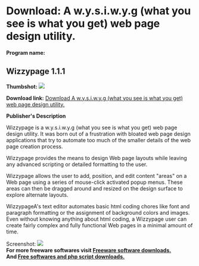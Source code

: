 # Download: A w.y.s.i.w.y.g (what you see is what you get) web page design utility.

**Program name:**

## Wizzypage 1.1.1

  
**Thumbshot:** ![](http://www.freewarefiles.com/screenshot/wizzypage_md.gif)   
  
**Download link:** [Download A w.y.s.i.w.y.g (what you see is what you get) web page design utility.](http://freesoftwares.boysofts.com/Wizzypage_program_24629.html)  
  


**Publisher's Description**  
  


Wizzypage is a w.y.s.i.w.y.g (what you see is what you get) web page design utility. It was born out of a frustration with bloated web page design applications that try to automate too much of the smaller details of the web page creation process. 

Wizzypage provides the means to design Web page layouts while leaving any advanced scripting or detailed formatting to the user. 

Wizzypage allows the user to add, position, and edit content "areas" on a Web page using a series of mouse-click activated popup menus. These areas can then be dragged around and resized on the design surface to explore alternate layouts. 

WizzypageA's text editor automates basic html coding chores like font and paragraph formatting or the assignment of background colors and images. Even without knowing anything about html coding, a Wizzypage user can create fairly complex and fully functional Web pages in a minimal amount of time. 

  
  
Screenshot: ![](http://www.freewarefiles.com/screenshot/wizzypage.gif)   
**For more freeware softwares visit [Freeware software downloads.](http://freesoftwares.boysofts.com/)**   
**And [Free softwares and php script downloads.](http://www.boysofts.com/)**
